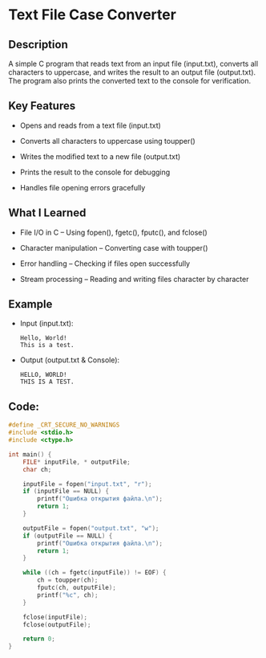# Text File Case Converter
## Description
A simple C program that reads text from an input file (input.txt), converts all characters to uppercase, and writes the result to an output file (output.txt). The program also prints the converted text to the console for verification.

## Key Features
  * Opens and reads from a text file (input.txt)

  * Converts all characters to uppercase using toupper()

  * Writes the modified text to a new file (output.txt)

  * Prints the result to the console for debugging

  * Handles file opening errors gracefully

## What I Learned
  * File I/O in C – Using fopen(), fgetc(), fputc(), and fclose()

  * Character manipulation – Converting case with toupper()

  * Error handling – Checking if files open successfully

  * Stream processing – Reading and writing files character by character
## Example
  * Input (input.txt):
    ```
    Hello, World!  
    This is a test.  
    ```
  * Output (output.txt & Console):
    ```
    HELLO, WORLD!  
    THIS IS A TEST.  
    ```
## Code:
```C
#define _CRT_SECURE_NO_WARNINGS
#include <stdio.h>
#include <ctype.h>

int main() {
	FILE* inputFile, * outputFile;
	char ch;

	inputFile = fopen("input.txt", "r");
	if (inputFile == NULL) {
		printf("Ошибка открытия файла.\n");
		return 1;
	}

	outputFile = fopen("output.txt", "w");
	if (outputFile == NULL) {
		printf("Ошибка открытия файла.\n");
		return 1;
	}

	while ((ch = fgetc(inputFile)) != EOF) {
		ch = toupper(ch);
		fputc(ch, outputFile);
		printf("%c", ch);
	}

	fclose(inputFile);
	fclose(outputFile);

	return 0;
}
```
